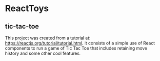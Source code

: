 # ReactToys

## tic-tac-toe
This project was created from a tutorial at: https://reactjs.org/tutorial/tutorial.html. 
It consists of a simple use of React components to run a game of Tic Tac Toe that includes retaining move history and some other cool features.
